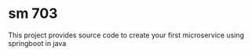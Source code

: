 # sm 703
This project provides source code to create your first microservice using springboot in java
